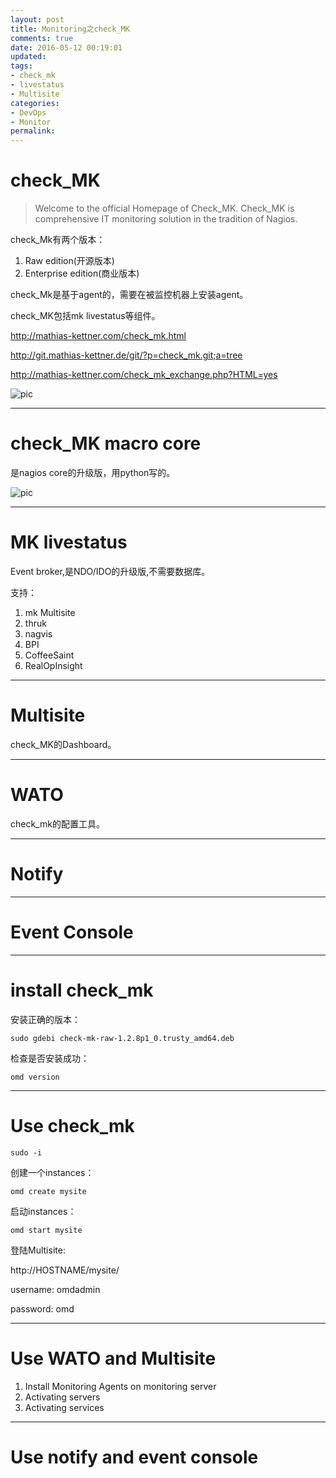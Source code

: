 ```yaml
---
layout: post
title: Monitoring之check_MK
comments: true
date: 2016-05-12 00:19:01
updated:
tags:
- check_mk
- livestatus
- Multisite
categories:
- DevOps
- Monitor
permalink:
---
```


# check_MK

> Welcome to the official Homepage of Check_MK. Check_MK is comprehensive IT
monitoring solution in the tradition of Nagios.

check_Mk有两个版本：
1. Raw edition(开源版本)
2. Enterprise edition(商业版本)

check_Mk是基于agent的，需要在被监控机器上安装agent。

check_MK包括mk livestatus等组件。

<http://mathias-kettner.com/check_mk.html>

<http://git.mathias-kettner.de/git/?p=check_mk.git;a=tree>

<http://mathias-kettner.com/check_mk_exchange.php?HTML=yes>

![pic](/images/mkdis.PNG)

***

# check_MK macro core

是nagios core的升级版，用python写的。

![pic](/images/check_mk.PNG)

***

# MK livestatus

Event broker,是NDO/IDO的升级版,不需要数据库。

支持：
1. mk Multisite
2. thruk
3. nagvis
4. BPI
5. CoffeeSaint
6. RealOpInsight

***

# Multisite

check_MK的Dashboard。

***

# WATO

check_mk的配置工具。

***

# Notify

***

# Event Console

***

# install check_mk

安装正确的版本：

    sudo gdebi check-mk-raw-1.2.8p1_0.trusty_amd64.deb

检查是否安装成功：

    omd version

***

# Use check_mk

    sudo -i

创建一个instances：

    omd create mysite

启动instances：

    omd start mysite

登陆Multisite:

http://HOSTNAME/mysite/

username: omdadmin

password: omd

***

# Use WATO and Multisite

1. Install Monitoring Agents on monitoring server
2. Activating servers
3. Activating services

***

# Use notify and event console
